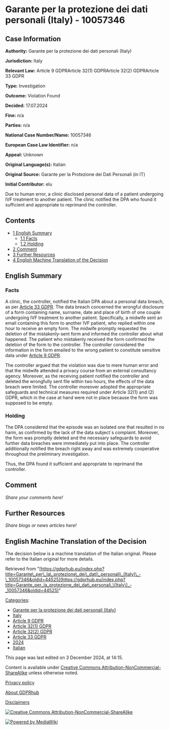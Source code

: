 # Garante per la protezione dei dati personali (Italy) - 10057346

## Case Information

**Authority:** Garante per la protezione dei dati personali (Italy)

**Jurisdiction:** Italy

**Relevant Law:** Article 9 GDPRArticle 32(1) GDPRArticle 32(2) GDPRArticle 33 GDPR

**Type:** Investigation

**Outcome:** Violation Found

**Decided:** 17.07.2024

**Fine:** n/a

**Parties:** n/a

**National Case Number/Name:** 10057346

**European Case Law Identifier:** n/a

**Appeal:** Unknown

**Original Language(s):** Italian

**Original Source:** Garante per la Protezione dei Dati Personali (in IT)

**Initial Contributor:** elu

Due to human error, a clinic disclosed personal data of a patient undergoing IVF treatment to another patient. The clinic notified the DPA who found it sufficient and appropriate to reprimand the controller.

## Contents

*   [1 English Summary](#English_Summary)
    *   [1.1 Facts](#Facts)
    *   [1.2 Holding](#Holding)
*   [2 Comment](#Comment)
*   [3 Further Resources](#Further_Resources)
*   [4 English Machine Translation of the Decision](#English_Machine_Translation_of_the_Decision)

## English Summary

### Facts

A clinic, the controller, notified the Italian DPA about a personal data breach, as per [Article 33 GDPR](/index.php?title=Article_33_GDPR "Article 33 GDPR"). The data breach concerned the wrongful disclosure of a form containing name, surname, date and place of birth of one couple undergoing IVF treatment to another patient. Specifically, a midwife sent an email containing this form to another IVF patient, who replied within one hour to receive an empty form. The midwife promptly requested the deletion of the mistakenly-sent form and informed the controller about what happened. The patient who mistakenly received the form confirmed the deletion of the form to the controller. The controller considered the information in the form emailed to the wrong patient to constitute sensitive data under [Article 9 GDPR](/index.php?title=Article_9_GDPR "Article 9 GDPR").

The controller argued that the violation was due to mere human error and that the midwife attended a privacy course from an external consultancy agency. Moreover, as the receiving patient notified the controller and deleted the wrongfully sent file within two hours, the effects of the data breach were limited. The controller moreover adopted the appropriate safeguards and technical measures required under Article 32(1) and (2) GDPR, which in the case at hand were not in place because the form was supposed to be empty.

### Holding

The DPA considered that the episode was an isolated one that resulted in no harm, as confirmed by the lack of the data subject´s complaint. Moreover, the form was promptly deleted and the necessary safeguards to avoid further data breaches were immediately put into place. The controller additionally notified the breach right away and was extremely cooperative throughout the preliminary investigation.

Thus, the DPA found it sufficient and appropriate to reprimand the controller.

## Comment

_Share your comments here!_

## Further Resources

_Share blogs or news articles here!_

## English Machine Translation of the Decision

The decision below is a machine translation of the Italian original. Please refer to the Italian original for more details.

Retrieved from "[https://gdprhub.eu/index.php?title=Garante\_per\_la\_protezione\_dei\_dati\_personali\_(Italy)\_-\_10057346&oldid=44525](https://gdprhub.eu/index.php?title=Garante_per_la_protezione_dei_dati_personali_\(Italy\)_-_10057346&oldid=44525)"

[Categories](/index.php?title=Special:Categories "Special:Categories"):

*   [Garante per la protezione dei dati personali (Italy)](/index.php?title=Category:Garante_per_la_protezione_dei_dati_personali_\(Italy\) "Category:Garante per la protezione dei dati personali (Italy)")
*   [Italy](/index.php?title=Category:Italy "Category:Italy")
*   [Article 9 GDPR](/index.php?title=Category:Article_9_GDPR "Category:Article 9 GDPR")
*   [Article 32(1) GDPR](/index.php?title=Category:Article_32\(1\)_GDPR "Category:Article 32(1) GDPR")
*   [Article 32(2) GDPR](/index.php?title=Category:Article_32\(2\)_GDPR "Category:Article 32(2) GDPR")
*   [Article 33 GDPR](/index.php?title=Category:Article_33_GDPR "Category:Article 33 GDPR")
*   [2024](/index.php?title=Category:2024 "Category:2024")
*   [Italian](/index.php?title=Category:Italian "Category:Italian")

This page was last edited on 3 December 2024, at 14:15.

Content is available under [Creative Commons Attribution-NonCommercial-ShareAlike](https://creativecommons.org/licenses/by-nc-sa/4.0/) unless otherwise noted.

[Privacy policy](/index.php?title=GDPRhub:Privacy_policy)

[About GDPRhub](/index.php?title=GDPRhub:About)

[Disclaimers](/index.php?title=GDPRhub:General_disclaimer)

[![Creative Commons Attribution-NonCommercial-ShareAlike](/resources/assets/licenses/cc-by-nc-sa.png)](https://creativecommons.org/licenses/by-nc-sa/4.0/)

[![Powered by MediaWiki](/resources/assets/poweredby_mediawiki_88x31.png)](https://www.mediawiki.org/)